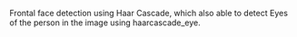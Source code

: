 Frontal face detection using Haar Cascade, which also able to detect Eyes of the person in the image using haarcascade_eye.
